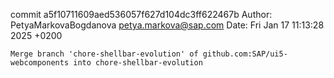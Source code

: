 commit a5f10711609aed536057f627d104dc3ff622467b
Author: PetyaMarkovaBogdanova <petya.markova@sap.com>
Date:   Fri Jan 17 11:13:28 2025 +0200

    Merge branch 'chore-shellbar-evolution' of github.com:SAP/ui5-webcomponents into chore-shellbar-evolution
